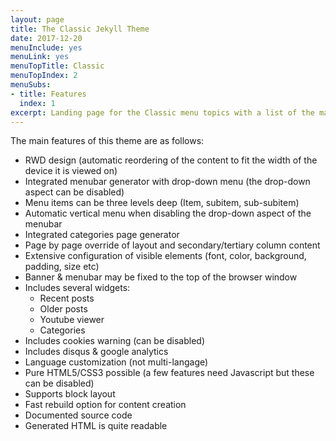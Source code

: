 ```yaml
---
layout: page
title: The Classic Jekyll Theme
date: 2017-12-20
menuInclude: yes
menuLink: yes
menuTopTitle: Classic
menuTopIndex: 2
menuSubs:
- title: Features
  index: 1
excerpt: Landing page for the Classic menu topics with a list of the main features.
---
```

The main features of this theme are as follows:

- RWD design (automatic reordering of the content to fit the width of the device it is viewed on)
- Integrated menubar generator with drop-down menu (the drop-down aspect can be disabled)
- Menu items can be three levels deep (Item, subitem, sub-subitem)
- Automatic vertical menu when disabling the drop-down aspect of the menubar
- Integrated categories page generator
- Page by page override of layout and secondary/tertiary column content
- Extensive configuration of visible elements (font, color, background, padding, size etc)
- Banner & menubar may be fixed to the top of the browser window
- Includes several widgets:
	- Recent posts
	- Older posts
	- Youtube viewer
	- Categories
- Includes cookies warning (can be disabled)
- Includes disqus & google analytics
- Language customization (not multi-langage)
- Pure HTML5/CSS3 possible (a few features need Javascript but these can be disabled)
- Supports block layout
- Fast rebuild option for content creation
- Documented source code
- Generated HTML is quite readable